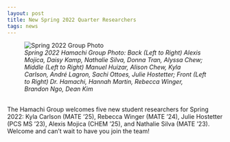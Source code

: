 ```yaml
---
layout: post
title: New Spring 2022 Quarter Researchers
tags: news
---
```


<figure>
  <img src="https://lesliehamachi.github.io/post_content/2022_03_29-LabPhoto.webp" alt="Spring 2022 Group Photo" title="Spring 2022 Group Photo">
  <figcaption><em>Spring 2022 Hamachi Group Photo: Back (Left to Right) Alexis Mojica, Daisy Kamp, Nathalie Silva, Donna Tran, Alyssa Chew; 
    Middle (Left to Right) Manuel Huizar, Alison Chew, Kyla Carlson, André Lagron, Sachi Ottoes, Julie Hostetter; Front 
    (Left to Right) Dr. Hamachi, Hannah Martin, Rebecca Winger, Brandon Ngo, Dean Kim</em></figcaption>
</figure>  
<br>
The Hamachi Group welcomes five new student researchers for Spring 2022: Kyla Carlson (MATE ’25), Rebecca Winger (MATE ’24), Julie Hostetter (PCS MS ’23), Alexis Mojica (CHEM ’25), and Nathalie Silva (MATE ’23). Welcome and can’t wait to have you join the team!
